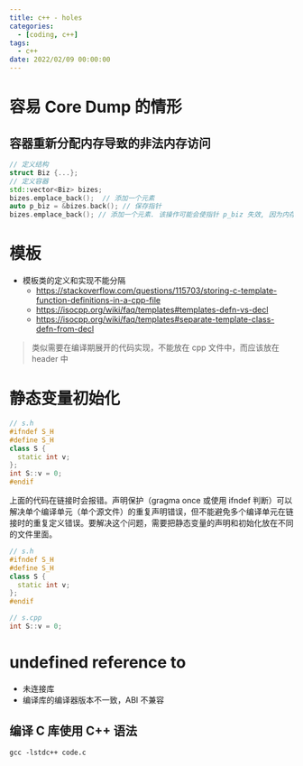 ```yaml
---
title: c++ - holes
categories: 
  - [coding, c++]
tags:
  - c++
date: 2022/02/09 00:00:00
---
```


# 容易 Core Dump 的情形

## 容器重新分配内存导致的非法内存访问

```c++
// 定义结构
struct Biz {...};
// 定义容器
std::vector<Biz> bizes;
bizes.emplace_back();  // 添加一个元素
auto p_biz = &bizes.back(); // 保存指针
bizes.emplace_back(); // 添加一个元素. 该操作可能会使指针 p_biz 失效, 因为内存重新分配
```

# 模板

- 模板类的定义和实现不能分隔
  - https://stackoverflow.com/questions/115703/storing-c-template-function-definitions-in-a-cpp-file
  - https://isocpp.org/wiki/faq/templates#templates-defn-vs-decl
  - https://isocpp.org/wiki/faq/templates#separate-template-class-defn-from-decl

> 类似需要在编译期展开的代码实现，不能放在 cpp 文件中，而应该放在 header 中

# 静态变量初始化

```c++
// s.h
#ifndef S_H
#define S_H
class S {
  static int v;
};
int S::v = 0;
#endif
```

上面的代码在链接时会报错。声明保护（gragma once 或使用 ifndef 判断）可以解决单个编译单元（单个源文件）的重复声明错误，但不能避免多个编译单元在链接时的重复定义错误。要解决这个问题，需要把静态变量的声明和初始化放在不同的文件里面。

```c++
// s.h
#ifndef S_H
#define S_H
class S {
  static int v;
};
#endif

// s.cpp
int S::v = 0;
```

# undefined reference to

- 未连接库
- 编译库的编译器版本不一致，ABI 不兼容

## 编译 C 库使用 C++ 语法

```shell
gcc -lstdc++ code.c
```

